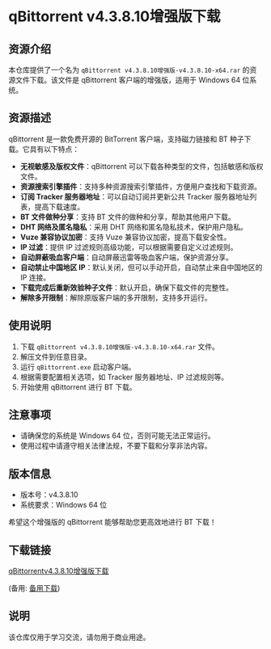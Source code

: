 # qBittorrent v4.3.8.10增强版下载

## 资源介绍

本仓库提供了一个名为 `qBittorrent v4.3.8.10增强版-v4.3.8.10-x64.rar` 的资源文件下载。该文件是 qBittorrent 客户端的增强版，适用于 Windows 64 位系统。

## 资源描述

qBittorrent 是一款免费开源的 BitTorrent 客户端，支持磁力链接和 BT 种子下载。它具有以下特点：

- **无视敏感及版权文件**：qBittorrent 可以下载各种类型的文件，包括敏感和版权文件。
- **资源搜索引擎插件**：支持多种资源搜索引擎插件，方便用户查找和下载资源。
- **订阅 Tracker 服务器地址**：可以自动订阅并更新公共 Tracker 服务器地址列表，提高下载速度。
- **BT 文件做种分享**：支持 BT 文件的做种和分享，帮助其他用户下载。
- **DHT 网络及匿名隐私**：采用 DHT 网络和匿名隐私技术，保护用户隐私。
- **Vuze 兼容协议加密**：支持 Vuze 兼容协议加密，提高下载安全性。
- **IP 过滤**：提供 IP 过滤规则高级功能，可以根据需要自定义过滤规则。
- **自动屏蔽吸血客户端**：自动屏蔽迅雷等吸血客户端，保护资源分享。
- **自动禁止中国地区 IP**：默认关闭，但可以手动开启，自动禁止来自中国地区的 IP 连接。
- **下载完成后重新效验种子文件**：默认开启，确保下载文件的完整性。
- **解除多开限制**：解除原版客户端的多开限制，支持多开运行。

## 使用说明

1. 下载 `qBittorrent v4.3.8.10增强版-v4.3.8.10-x64.rar` 文件。
2. 解压文件到任意目录。
3. 运行 `qBittorrent.exe` 启动客户端。
4. 根据需要配置相关选项，如 Tracker 服务器地址、IP 过滤规则等。
5. 开始使用 qBittorrent 进行 BT 下载。

## 注意事项

- 请确保您的系统是 Windows 64 位，否则可能无法正常运行。
- 使用过程中请遵守相关法律法规，不要下载和分享非法内容。

## 版本信息

- 版本号：v4.3.8.10
- 系统要求：Windows 64 位

希望这个增强版的 qBittorrent 能够帮助您更高效地进行 BT 下载！

## 下载链接
[qBittorrentv4.3.8.10增强版下载](https://pan.quark.cn/s/4e3b2d4cc6c5) 

(备用: [备用下载](https://pan.baidu.com/s/1TKJkifuznPmK_oLPwWxJzg?pwd=mloq))

## 说明

该仓库仅用于学习交流，请勿用于商业用途。
